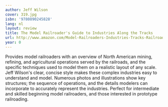 ```yaml
---
author: Jeff Wilson
cover: 319.jpg
isbn: '9780890245828'
lang: nl
layout: review
title: The Model Railroader's Guide to Industries Along the Tracks
url: http://www.amazon.com/Model-Railroaders-Industries-Tracks-Railroader/dp/0890245827?SubscriptionId=AKIAJLEOPLOJAJAYBL6Q&tag=bruji06-20&linkCode=xm2&camp=2025&creative=165953&creativeASIN=0890245827
year: 0
---
```

Provides model railroaders with an overview of North American mining, refining, and agricultural operations served by the railroads, and the specific techniques used to model them on a realistic layout of any scale. Jeff Wilson's clear, concise style makes these complex industries easy to understand and model. Numerous photos and illustrations show key structures; the sequence of operations, and the details modelers can incorporate to accurately represent the industries. Perfect for intermediate and skilled beginning model railroaders, and those interested in prototype railroading.
